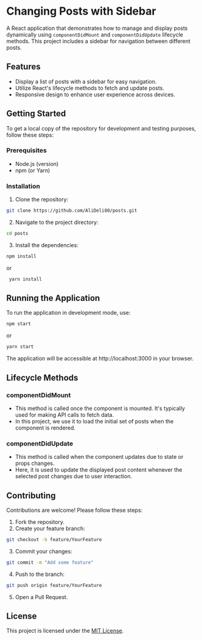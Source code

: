 # Changing Posts with Sidebar

A React application that demonstrates how to manage and display posts dynamically using `componentDidMount` and `componentDidUpdate` lifecycle methods. This project includes a sidebar for navigation between different posts. 

## Features  

- Display a list of posts with a sidebar for easy navigation.
- Utilize React's lifecycle methods to fetch and update posts.
- Responsive design to enhance user experience across devices.

## Getting Started  

To get a local copy of the repository for development and testing purposes, follow these steps:

### Prerequisites  

- Node.js (version)  
- npm (or Yarn)  

### Installation  

1. Clone the repository:  
```bash
git clone https://github.com/AliDeli80/posts.git
```  
2. Navigate to the project directory:
  ```bash
  cd posts
 ```
3. Install the dependencies:
  ```bash
  npm install
```
or
  ```bash
   yarn install
```
  
## Running the Application
To run the application in development mode, use:
  ```bash
  npm start
```  
or
  ```bash
  yarn start
```
  
The application will be accessible at http://localhost:3000 in your browser.

## Lifecycle Methods

### componentDidMount

- This method is called once the component is mounted. It's typically used for making API calls to fetch data.
- In this project, we use it to load the initial set of posts when the component is rendered.

### componentDidUpdate
- This method is called when the component updates due to state or props changes.
- Here, it is used to update the displayed post content whenever the selected post changes due to user interaction.

## Contributing
Contributions are welcome! Please follow these steps:

1. Fork the repository.
2. Create your feature branch:
  ```bash
  git checkout -b feature/YourFeature
``` 
3. Commit your changes:
  ```bash
  git commit -m "Add some feature"
```  
4. Push to the branch:
  ```bash
  git push origin feature/YourFeature
```  
5. Open a Pull Request.

## License
This project is licensed under the [MIT License](LICENSE).
